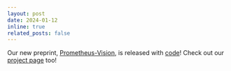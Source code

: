 ```yaml
---
layout: post
date: 2024-01-12 
inline: true
related_posts: false
---
```

Our new preprint, [Prometheus-Vision](https://arxiv.org/abs/2401.06591), is released with [code](https://github.com/kaistAI/prometheus-vision)! Check out our [project page](https://kaistai.github.io/prometheus-vision/) too!